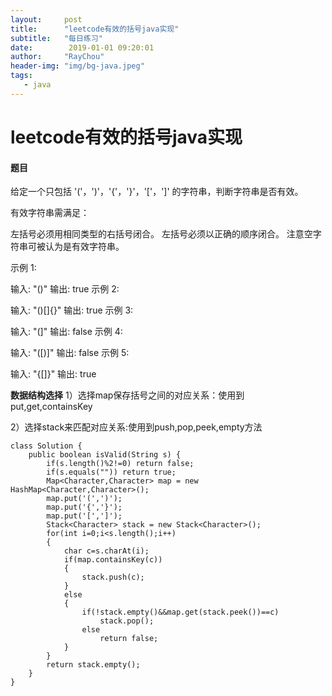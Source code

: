 ```yaml
---
layout:     post
title:      "leetcode有效的括号java实现"
subtitle:   "每日练习"
date:        2019-01-01 09:20:01
author:     "RayChou"
header-img: "img/bg-java.jpeg"
tags:
   - java
---
```


# leetcode有效的括号java实现
      
#### 题目
给定一个只包括 '('，')'，'{'，'}'，'['，']' 的字符串，判断字符串是否有效。

有效字符串需满足：

左括号必须用相同类型的右括号闭合。
左括号必须以正确的顺序闭合。
注意空字符串可被认为是有效字符串。

示例 1:

输入: "()"
输出: true
示例 2:

输入: "()[]{}"
输出: true
示例 3:

输入: "(]"
输出: false
示例 4:

输入: "([)]"
输出: false
示例 5:

输入: "{[]}"
输出: true

**数据结构选择**
 1）选择map保存括号之间的对应关系：使用到put,get,containsKey
 
 2）选择stack来匹配对应关系:使用到push,pop,peek,empty方法
 
```
class Solution {
    public boolean isValid(String s) {
        if(s.length()%2!=0) return false;
        if(s.equals("")) return true;
        Map<Character,Character> map = new HashMap<Character,Character>();
        map.put('(',')');
        map.put('{','}');
        map.put('[',']');
        Stack<Character> stack = new Stack<Character>();
        for(int i=0;i<s.length();i++)
        {
            char c=s.charAt(i);
            if(map.containsKey(c))
            {    
                stack.push(c);
            }
            else
            {
                if(!stack.empty()&&map.get(stack.peek())==c)
                    stack.pop();
                else
                    return false;                
            }
        }
        return stack.empty();
    }
}
```
